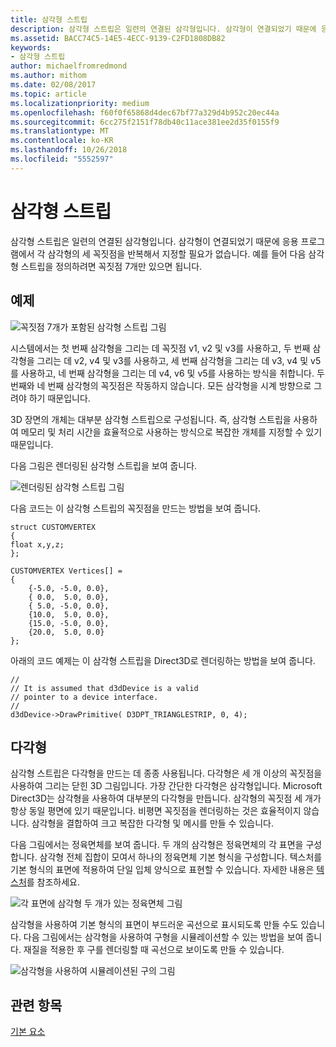 ```yaml
---
title: 삼각형 스트립
description: 삼각형 스트립은 일련의 연결된 삼각형입니다. 삼각형이 연결되었기 때문에 응용 프로그램에서 각 삼각형의 세 꼭짓점을 반복해서 지정할 필요가 없습니다.
ms.assetid: BACC74C5-14E5-4ECC-9139-C2FD1808DB82
keywords:
- 삼각형 스트립
author: michaelfromredmond
ms.author: mithom
ms.date: 02/08/2017
ms.topic: article
ms.localizationpriority: medium
ms.openlocfilehash: f60f0f65868d4dec67bf77a329d4b952c20ec44a
ms.sourcegitcommit: 6cc275f2151f78db40c11ace381ee2d35f0155f9
ms.translationtype: MT
ms.contentlocale: ko-KR
ms.lasthandoff: 10/26/2018
ms.locfileid: "5552597"
---
```

# <a name="triangle-strips"></a>삼각형 스트립


삼각형 스트립은 일련의 연결된 삼각형입니다. 삼각형이 연결되었기 때문에 응용 프로그램에서 각 삼각형의 세 꼭짓점을 반복해서 지정할 필요가 없습니다. 예를 들어 다음 삼각형 스트립을 정의하려면 꼭짓점 7개만 있으면 됩니다.

## <a name="span-idexamplespanspan-idexamplespanspan-idexamplespanexample"></a><span id="Example"></span><span id="example"></span><span id="EXAMPLE"></span>예제


![꼭짓점 7개가 포함된 삼각형 스트립 그림](images/tristrip.png)

시스템에서는 첫 번째 삼각형을 그리는 데 꼭짓점 v1, v2 및 v3를 사용하고, 두 번째 삼각형을 그리는 데 v2, v4 및 v3를 사용하고, 세 번째 삼각형을 그리는 데 v3, v4 및 v5를 사용하고, 네 번째 삼각형을 그리는 데 v4, v6 및 v5를 사용하는 방식을 취합니다. 두 번째와 네 번째 삼각형의 꼭짓점은 작동하지 않습니다. 모든 삼각형을 시계 방향으로 그려야 하기 때문입니다.

3D 장면의 개체는 대부분 삼각형 스트립으로 구성됩니다. 즉, 삼각형 스트립을 사용하여 메모리 및 처리 시간을 효율적으로 사용하는 방식으로 복잡한 개체를 지정할 수 있기 때문입니다.

다음 그림은 렌더링된 삼각형 스트립을 보여 줍니다.

![렌더링된 삼각형 스트립 그림](images/tstrip2.png)

다음 코드는 이 삼각형 스트립의 꼭짓점을 만드는 방법을 보여 줍니다.

```
struct CUSTOMVERTEX
{
float x,y,z;
};

CUSTOMVERTEX Vertices[] = 
{
    {-5.0, -5.0, 0.0},
    { 0.0,  5.0, 0.0},
    { 5.0, -5.0, 0.0},
    {10.0,  5.0, 0.0},
    {15.0, -5.0, 0.0},
    {20.0,  5.0, 0.0}
};
```

아래의 코드 예제는 이 삼각형 스트립을 Direct3D로 렌더링하는 방법을 보여 줍니다.

```
//
// It is assumed that d3dDevice is a valid
// pointer to a device interface.
//
d3dDevice->DrawPrimitive( D3DPT_TRIANGLESTRIP, 0, 4);
```

## <a name="span-idpolygonsspanspan-idpolygonsspanspan-idpolygonsspanpolygons"></a><span id="Polygons"></span><span id="polygons"></span><span id="POLYGONS"></span>다각형


삼각형 스트립은 다각형을 만드는 데 종종 사용됩니다. 다각형은 세 개 이상의 꼭짓점을 사용하여 그리는 닫힌 3D 그림입니다. 가장 간단한 다각형은 삼각형입니다. Microsoft Direct3D는 삼각형을 사용하여 대부분의 다각형을 만듭니다. 삼각형의 꼭짓점 세 개가 항상 동일 평면에 있기 때문입니다. 비평면 꼭짓점을 렌더링하는 것은 효율적이지 않습니다. 삼각형을 결합하여 크고 복잡한 다각형 및 메시를 만들 수 있습니다.

다음 그림에서는 정육면체를 보여 줍니다. 두 개의 삼각형은 정육면체의 각 표면을 구성합니다. 삼각형 전체 집합이 모여서 하나의 정육면체 기본 형식을 구성합니다. 텍스처를 기본 형식의 표면에 적용하여 단일 입체 양식으로 표현할 수 있습니다. 자세한 내용은 [텍스처](textures.md)를 참조하세요.

![각 표면에 삼각형 두 개가 있는 정육면체 그림](images/cube3d.png)

삼각형을 사용하여 기본 형식의 표면이 부드러운 곡선으로 표시되도록 만들 수도 있습니다. 다음 그림에서는 삼각형을 사용하여 구형을 시뮬레이션할 수 있는 방법을 보여 줍니다. 재질을 적용한 후 구를 렌더링할 때 곡선으로 보이도록 만들 수 있습니다.

![삼각형을 사용하여 시뮬레이션된 구의 그림](images/sphere3d.png)

## <a name="span-idrelated-topicsspanrelated-topics"></a><span id="related-topics"></span>관련 항목


[기본 요소](primitives.md)

 

 




